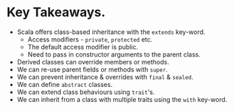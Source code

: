 # Key Takeaways.

* Scala offers class-based inheritance with the ```extends``` key-word.
  * Access modifiers - ```private```, ```protected``` etc.
  * The default access modifier is public.
  * Need to pass in constructor arguments to the parent class.
* Derived classes can override members or methods.
* We can re-use parent fields or methods with ```super```.
* We can prevent inheritance & overrides with ```final``` & ```sealed```.
* We can define ```abstract``` classes.
* We can extend class behaviours using ```trait```'s.
* We can inherit from a class with multiple traits using the ```with``` key-word.